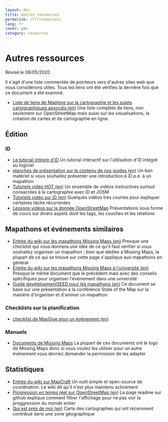 ```yaml
---
layout: doc
title: Autres ressources
permalink: /fr/resources/
lang: fr
cover: yes
category: resources
---
```


# Autres ressources

Révisé le 08/05/2020

Il s'agit d'une liste commentée de pointeurs vers d'autres sites web que nous considérons utiles. Tous les liens ont été vérifiés la dernière fois que ce document a été examiné.

  * [Liste de liens de Maptime sur la cartographie et les sujets cartographiques associés (en)](http://maptime.io/lessons-resources/) Une liste complète de liens, non seulement sur OpenStreetMap mais aussi sur les visualisations, la création de cartes et de cartographie en ligne.


## Édition

### iD

  * [Le tutorial intégré d'iD](http://www.openstreetmap.org/edit?editor=id#walkthrough=true) Un tutorial intéractif sur l'utilisation d'iD intégré au logiciel
  * [planches de présentation sur le contenu de nos guides (en)](/files/iD-editor-training.pptx) Un bon matériel si vous souhaitez présenter une introduction à iD p.e. à un mapathon
  * [Tutoriels vidéo HOT (en)](https://www.youtube.com/playlist?list=PLb9506_-6FMHULD9iDUAh-4qpxKdVspnD) Un ensemble de vidéos instructives surtout consacrées à la cartographie avec iD et JOSM
  * [Tutoriels vidéo sur iD (en)](https://www.sjtdelfs.de/wordpress/?page_id=84) Quelques vidéos très courtes pour expliquer certaines tâche récurrentes
  * [Lessons vidéos sur la donnée OpenStreetMap](https://www.youtube.com/playlist?list=PLqC3rFN6pDezPK0NifkGCSMop3vcXQEEU) Présentations sous forme de cours sur divers aspets dont les tags, les couches et les relations

## Mapathons et événements similaires

  * [Entrée du wiki sur les mapathons Missing Maps (en)](http://wiki.openstreetmap.org/wiki/Missing_Maps_mapathons) Presque une checklist qui vous donnera une idée de ce qu'il faut vérifier si vous souhaitez organiser un mapathon ; bien que dédiée à Missing Maps, la plupart de ce qui se trouve sur cette page s'applique aux mapathons en général
  * [Entrée du wiki sur les mapathons Missing Maps à l'université (en)](http://wiki.openstreetmap.org/wiki/Missing_Maps_mapathons:_for_students_and_universities) Presque le même document que le précédent mais avec des conseils spécifiques pour organiser l'événement dans une université
  * [Guide develelopmentSEED pour les mapathons (en)](https://developmentseed.org/blog/2015/06/07/organizing-mapathons/) Ce document se base sur une présentation à la conférence State of the Map sur la manière d'organiser et d'animer un mapathon

### Checklists sur la planification

  * [checklist de MapGive pour un événement (en)](https://mapgive.state.gov/box/#resources&event-checklist)

### Manuels 

  * [Documents de Missing Maps](https://drive.google.com/drive/folders/0BwOZ7Miy-DQdZFBGYXJ2QWljLWM) La plupart de ces documents ont le logo de Missing Maps donc si vous voulez les utiliser pour un autre événement vous devriez demander la permission de les adapter

## Statistiques

  * [Entrée du wiki sur MapCraft](https://wiki.openstreetmap.org/wiki/FR:MapCraft) Un outil simple et open-source de coordination. Le wiki dit qu'il n'est plus maintenu activement
  * [Progression en temps réel sur OpenStreetMap (en)](https://github.com/osmlab/show-me-the-way) La page readme sur github explique comment filtrer l'affichage pour ne pas voir la proggression du monde entier
  * [Qui est près de moi (en)](http://resultmaps.neis-one.org/oooc) Carte des cartographes qui ont récemment contribué dans une zone géographique